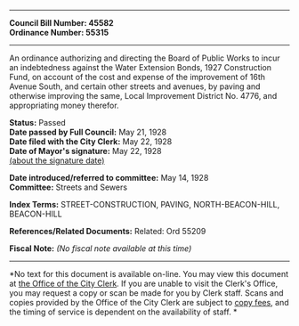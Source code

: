 * * * * *  
  
**Council Bill Number: [](#h0)[](#h2)45582**   
**Ordinance Number: 55315**  
  
* * * * *  
  
An ordinance authorizing and directing the Board of Public Works to incur an indebtedness against the Water Extension Bonds, 1927 Construction Fund, on account of the cost and expense of the improvement of 16th Avenue South, and certain other streets and avenues, by paving and otherwise improving the same, Local Improvement District No. 4776, and appropriating money therefor.  
  
**Status:** Passed   
**Date passed by Full Council:** May 21, 1928   
**Date filed with the City Clerk:** May 22, 1928   
**Date of Mayor's signature:** May 22, 1928   
[(about the signature date)](/~public/approvaldate.htm)   
  
  
**Date introduced/referred to committee:** May 14, 1928   
**Committee:** Streets and Sewers   
  
**Index Terms:** STREET-CONSTRUCTION, PAVING, NORTH-BEACON-HILL, BEACON-HILL  
  
**References/Related Documents:** Related: Ord 55209  
  
**Fiscal Note:** *(No fiscal note available at this time)*  
  
* * * * *  
  
*No text for this document is available on-line. You may view this document at [the Office of the City Clerk](http://www.seattle.gov/leg/clerk/contactUs.htm). If you are unable to visit the Clerk's Office, you may request a copy or scan be made for you by Clerk staff. Scans and copies provided by the Office of the City Clerk are subject to [copy fees](http://clerk.seattle.gov/~public/clerkfees.htm), and the timing of service is dependent on the availability of staff. *  
  
  
